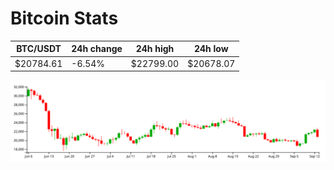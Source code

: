 # Bitcoin Stats

BTC/USDT|24h change|24h high|24h low|
|---|---|---|---|
|$20784.61|-6.54%|$22799.00|$20678.07|

<img src="./chart.svg">
